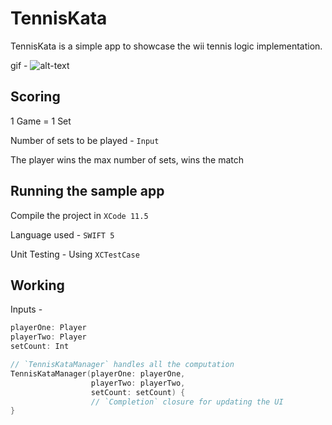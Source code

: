# TennisKata

TennisKata is a simple app to showcase the wii tennis logic implementation.

gif - ![alt-text](https://github.com/2020-DEV-096/Tennis/blob/master/Tennis%20Kata.gif)

## Scoring
1 Game = 1 Set

Number of sets to be played - `Input`

The player wins the max number of sets, wins the match


## Running the sample app

Compile the project in `XCode 11.5`

Language used - `SWIFT 5`

Unit Testing - Using `XCTestCase`


## Working

Inputs - 

```swift
playerOne: Player
playerTwo: Player
setCount: Int
```

```swift
// `TennisKataManager` handles all the computation
TennisKataManager(playerOne: playerOne,
                  playerTwo: playerTwo,
                  setCount: setCount) {
                  // `Completion` closure for updating the UI
}
```
